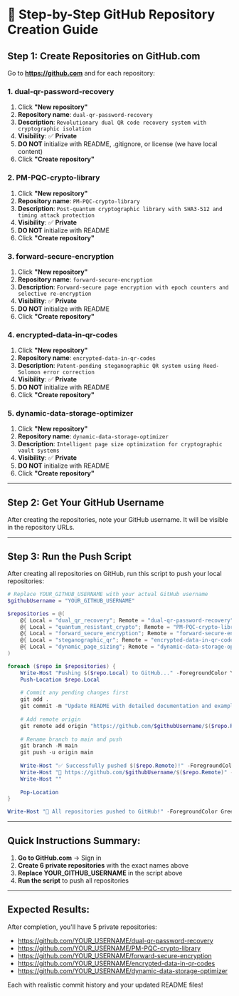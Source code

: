 # 🚀 Step-by-Step GitHub Repository Creation Guide

## Step 1: Create Repositories on GitHub.com

Go to **https://github.com** and for each repository:

### 1. dual-qr-password-recovery
1. Click **"New repository"**
2. **Repository name**: `dual-qr-password-recovery`
3. **Description**: `Revolutionary dual QR code recovery system with cryptographic isolation`
4. **Visibility**: ✅ **Private**
5. **DO NOT** initialize with README, .gitignore, or license (we have local content)
6. Click **"Create repository"**

### 2. PM-PQC-crypto-library
1. Click **"New repository"**
2. **Repository name**: `PM-PQC-crypto-library`
3. **Description**: `Post-quantum cryptographic library with SHA3-512 and timing attack protection`
4. **Visibility**: ✅ **Private**
5. **DO NOT** initialize with README
6. Click **"Create repository"**

### 3. forward-secure-encryption
1. Click **"New repository"**
2. **Repository name**: `forward-secure-encryption`
3. **Description**: `Forward-secure page encryption with epoch counters and selective re-encryption`
4. **Visibility**: ✅ **Private**
5. **DO NOT** initialize with README
6. Click **"Create repository"**

### 4. encrypted-data-in-qr-codes
1. Click **"New repository"**
2. **Repository name**: `encrypted-data-in-qr-codes`
3. **Description**: `Patent-pending steganographic QR system using Reed-Solomon error correction`
4. **Visibility**: ✅ **Private**
5. **DO NOT** initialize with README
6. Click **"Create repository"**

### 5. dynamic-data-storage-optimizer
1. Click **"New repository"**
2. **Repository name**: `dynamic-data-storage-optimizer`
3. **Description**: `Intelligent page size optimization for cryptographic vault systems`
4. **Visibility**: ✅ **Private**
5. **DO NOT** initialize with README
6. Click **"Create repository"**

---

## Step 2: Get Your GitHub Username

After creating the repositories, note your GitHub username. It will be visible in the repository URLs.

---

## Step 3: Run the Push Script

After creating all repositories on GitHub, run this script to push your local repositories:

```powershell
# Replace YOUR_GITHUB_USERNAME with your actual GitHub username
$githubUsername = "YOUR_GITHUB_USERNAME"

$repositories = @(
    @{ Local = "dual_qr_recovery"; Remote = "dual-qr-password-recovery" },
    @{ Local = "quantum_resistant_crypto"; Remote = "PM-PQC-crypto-library" },
    @{ Local = "forward_secure_encryption"; Remote = "forward-secure-encryption" },
    @{ Local = "steganographic_qr"; Remote = "encrypted-data-in-qr-codes" },
    @{ Local = "dynamic_page_sizing"; Remote = "dynamic-data-storage-optimizer" }
)

foreach ($repo in $repositories) {
    Write-Host "Pushing $($repo.Local) to GitHub..." -ForegroundColor Yellow
    Push-Location $repo.Local
    
    # Commit any pending changes first
    git add .
    git commit -m "Update README with detailed documentation and examples" 2>$null
    
    # Add remote origin
    git remote add origin "https://github.com/$githubUsername/$($repo.Remote).git"
    
    # Rename branch to main and push
    git branch -M main
    git push -u origin main
    
    Write-Host "✅ Successfully pushed $($repo.Remote)!" -ForegroundColor Green
    Write-Host "🔗 https://github.com/$githubUsername/$($repo.Remote)" -ForegroundColor Blue
    Write-Host ""
    
    Pop-Location
}

Write-Host "🎉 All repositories pushed to GitHub!" -ForegroundColor Green
```

---

## Quick Instructions Summary:

1. **Go to GitHub.com** → Sign in
2. **Create 6 private repositories** with the exact names above
3. **Replace YOUR_GITHUB_USERNAME** in the script above
4. **Run the script** to push all repositories

---

## Expected Results:

After completion, you'll have 5 private repositories:
- https://github.com/YOUR_USERNAME/dual-qr-password-recovery
- https://github.com/YOUR_USERNAME/PM-PQC-crypto-library
- https://github.com/YOUR_USERNAME/forward-secure-encryption
- https://github.com/YOUR_USERNAME/encrypted-data-in-qr-codes
- https://github.com/YOUR_USERNAME/dynamic-data-storage-optimizer

Each with realistic commit history and your updated README files!
